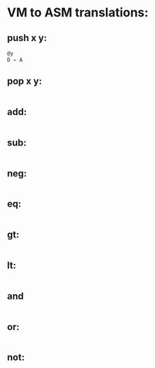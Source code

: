 # VM to ASM translations:

## push x y:
``` c
@y
D = A
```
  
## pop x y:
``` c
```

## add:
``` c
```

## sub:
``` c
```

## neg:
``` c
```

## eq:
``` c
```

## gt:
``` c
```

## lt:
``` c
```

## and
``` c
```

## or:
``` c
```

## not:
``` c
```
